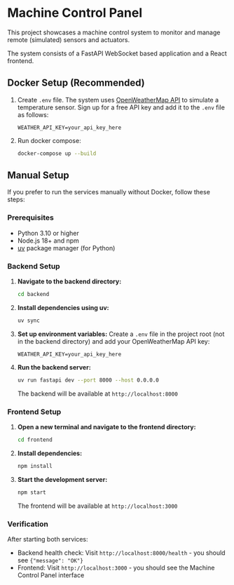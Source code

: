 # Machine Control Panel

This project showcases a machine control system to monitor and manage remote (simulated) sensors and actuators.

The system consists of a FastAPI WebSocket based application and a React frontend.

## Docker Setup (Recommended)

1. Create `.env` file. The system uses [OpenWeatherMap API](https://openweathermap.org/) to simulate a temperature sensor.
   Sign up for a free API key and add it to the `.env` file as follows:

   ```
   WEATHER_API_KEY=your_api_key_here
   ```

2. Run docker compose:

   ```bash
   docker-compose up --build
   ```

## Manual Setup

If you prefer to run the services manually without Docker, follow these steps:

### Prerequisites

- Python 3.10 or higher
- Node.js 18+ and npm
- [uv](https://docs.astral.sh/uv/) package manager (for Python)

### Backend Setup

1. **Navigate to the backend directory:**

   ```bash
   cd backend
   ```

2. **Install dependencies using uv:**

   ```bash
   uv sync
   ```

3. **Set up environment variables:**
   Create a `.env` file in the project root (not in the backend directory) and add your OpenWeatherMap API key:

   ```
   WEATHER_API_KEY=your_api_key_here
   ```

4. **Run the backend server:**

   ```bash
   uv run fastapi dev --port 8000 --host 0.0.0.0
   ```

   The backend will be available at `http://localhost:8000`

### Frontend Setup

1. **Open a new terminal and navigate to the frontend directory:**

   ```bash
   cd frontend
   ```

2. **Install dependencies:**

   ```bash
   npm install
   ```

3. **Start the development server:**

   ```bash
   npm start
   ```

   The frontend will be available at `http://localhost:3000`

### Verification

After starting both services:

- Backend health check: Visit `http://localhost:8000/health` - you should see `{"message": "OK"}`
- Frontend: Visit `http://localhost:3000` - you should see the Machine Control Panel interface
